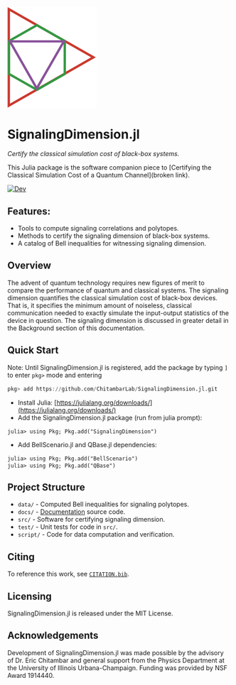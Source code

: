  <img src="docs/src/assets/logo.png" alt="logo" width="200">

# SignalingDimension.jl

*Certify the classical simulation cost of black-box systems.*

This Julia package is the software companion piece to [Certifying the Classical Simulation Cost of a Quantum Channel](broken link).

[![Dev](https://img.shields.io/badge/docs-dev-blue.svg)](https://ChitambarLab.github.io/SignalingDimension.jl/dev/)

## Features:
* Tools to compute signaling correlations and polytopes.
* Methods to certify the signaling dimension of black-box systems.
* A catalog of Bell inequalities for witnessing signaling dimension.

## Overview

The advent of quantum technology requires new figures of merit to compare the performance
of quantum and classical systems.
The signaling dimension quantifies the classical
simulation cost of black-box devices.
That is, it specifies the minimum amount of noiseless, classical communication
needed to exactly simulate the input-output statistics of the device in question.
The signaling dimension is discussed in greater detail in the Background section
of this documentation.

## Quick Start

Note: Until SignalingDimension.jl is registered, add the package by typing `]` to enter `pkg>` mode and entering

```julia
pkg> add https://github.com/ChitambarLab/SignalingDimension.jl.git
```

* Install Julia: [https://julialang.org/downloads/](https://julialang.org/downloads/)
* Add the SignalingDimension.jl package (run from julia prompt):

```
julia> using Pkg; Pkg.add("SignalingDimension")
```

* Add BellScenario.jl and QBase.jl dependencies:

```
julia> using Pkg; Pkg.add("BellScenario")
julia> using Pkg; Pkg.add("QBase")
```

## Project Structure

* `data/` - Computed Bell inequalities for signaling polytopes.
* `docs/` - [Documentation](https://chitambarlab.github.io/SignalingDimension.jl/dev/) source code.
* `src/` - Software for certifying signaling dimension.
* `test/` - Unit tests for code in `src/`.
* `script/` - Code for data computation and verification.

## Citing

To reference this work, see [`CITATION.bib`](https://github.com/ChitambarLab/SignalingDimension.jl/blob/master/CITATION.bib).

## Licensing

SignalingDimension.jl is released under the MIT License.

## Acknowledgements

Development of SignalingDimension.jl was made possible by the advisory of Dr. Eric Chitambar and general support from the Physics Department at the University of Illinois Urbana-Champaign. Funding was provided by NSF Award 1914440.
